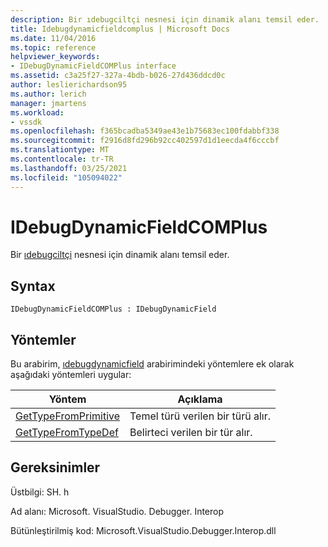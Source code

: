 ```yaml
---
description: Bir ıdebugciltçi nesnesi için dinamik alanı temsil eder.
title: Idebugdynamicfieldcomplus | Microsoft Docs
ms.date: 11/04/2016
ms.topic: reference
helpviewer_keywords:
- IDebugDynamicFieldCOMPlus interface
ms.assetid: c3a25f27-327a-4bdb-b026-27d436ddcd0c
author: leslierichardson95
ms.author: lerich
manager: jmartens
ms.workload:
- vssdk
ms.openlocfilehash: f365bcadba5349ae43e1b75683ec100fdabbf338
ms.sourcegitcommit: f2916d8fd296b92cc402597d1d1eecda4f6cccbf
ms.translationtype: MT
ms.contentlocale: tr-TR
ms.lasthandoff: 03/25/2021
ms.locfileid: "105094022"
---
```

# <a name="idebugdynamicfieldcomplus"></a>IDebugDynamicFieldCOMPlus
Bir [ıdebugciltçi](../../../extensibility/debugger/reference/idebugbinder.md) nesnesi için dinamik alanı temsil eder.

## <a name="syntax"></a>Syntax

```
IDebugDynamicFieldCOMPlus : IDebugDynamicField
```

## <a name="methods"></a>Yöntemler
 Bu arabirim, [ıdebugdynamicfield](../../../extensibility/debugger/reference/idebugdynamicfield.md) arabirimindeki yöntemlere ek olarak aşağıdaki yöntemleri uygular:

|Yöntem|Açıklama|
|------------|-----------------|
|[GetTypeFromPrimitive](../../../extensibility/debugger/reference/idebugdynamicfieldcomplus-gettypefromprimitive.md)|Temel türü verilen bir türü alır.|
|[GetTypeFromTypeDef](../../../extensibility/debugger/reference/idebugdynamicfieldcomplus-gettypefromtypedef.md)|Belirteci verilen bir tür alır.|

## <a name="requirements"></a>Gereksinimler
 Üstbilgi: SH. h

 Ad alanı: Microsoft. VisualStudio. Debugger. Interop

 Bütünleştirilmiş kod: Microsoft.VisualStudio.Debugger.Interop.dll
